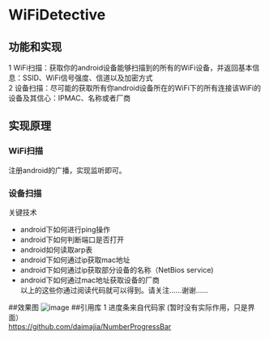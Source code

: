 # WiFiDetective

## 功能和实现
1 WiFi扫描：获取你的android设备能够扫描到的所有的WiFi设备，并返回基本信息：SSID、WiFi信号强度、信道以及加密方式  
2 设备扫描：尽可能的获取所有你android设备所在的WiFi下的所有连接该WiFi的设备及其信心：IPMAC、名称或者厂商

## 实现原理 
### WiFi扫描
注册android的广播，实现监听即可。
### 设备扫描
关键技术
* android下如何进行ping操作
* android下如何判断端口是否打开
* android如何读取arp表
* android下如何通过ip获取mac地址
* android下如何通过ip获取部分设备的名称（NetBios service)
* android下如何通过mac地址获取设备的厂商     
以上的这些你通过阅读代码就可以得到。请关注……谢谢……    

##效果图
![image](https://github.com/gpfduoduo/WiFiDetective/blob/master/gif/wifidetective.gif "效果图")
##引用库
1 进度条来自代码家  (暂时没有实际作用，只是界面）      
https://github.com/daimajia/NumberProgressBar
